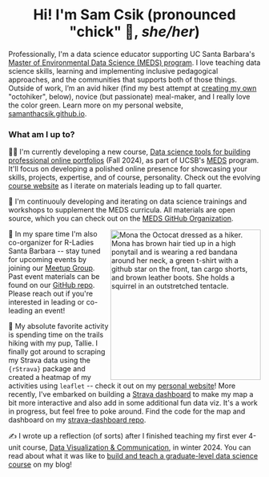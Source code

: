 <h1 align="center">Hi! I'm Sam Csik (pronounced "chick" 🐥, <em>she/her</em>)</h1>

Professionally, I'm a data science educator supporting UC Santa Barbara's [Master of Environmental Data Science (MEDS) program](https://bren.ucsb.edu/masters-programs/master-environmental-data-science).  I love teaching data science skills, learning and implementing inclusive pedagogical approaches, and the communities that supports both of those things. Outside of work, I’m an avid hiker (find my best attempt at [creating my own](https://myoctocat.com/) "octohiker", below), novice (but passionate) meal-maker, and I really love the color green. Learn more on my personal website, [samanthacsik.github.io](https://samanthacsik.github.io/).

<!--
[![Sam's GitHub stats](https://github-readme-stats.vercel.app/api?username=samanthacsik)](https://github.com/samanthacsik/github-readme-stats)
See: https://github.com/abhisheknaiidu/awesome-github-profile-readme
-->

### What am I up to? 
👩‍🏫 I'm currently developing a new course, [Data science tools for building professional online portfolios](https://bren.ucsb.edu/courses/eds-296-1f) (Fall 2024), as part of UCSB's [MEDS](https://bren.ucsb.edu/masters-programs/master-environmental-data-science/academics-meds) program. It'll focus on developing a polished online presence for showcasing your skills, projects, expertise, and of course, personality. Check out the evolving [course website](https://ucsb-meds.github.io/EDS-296-DS-portfolios/) as I iterate on materials leading up to fall quarter.

🌱 I'm continuouly developing and iterating on data science trainings and workshops to supplement the MEDS curricula. All materials are open source, which you can check out on the [MEDS GitHub Organization](https://github.com/search?q=topic%3Aworkshop-materials+org%3AUCSB-MEDS+fork%3Atrue&type=repositories).

<img align='right' src='https://github.com/user-attachments/assets/e52ac51c-2704-4242-9130-a92531ffab78' width='300' alt="Mona the Octocat dressed as a hiker. Mona has brown hair tied up in a high ponytail and is wearing a red bandana around her neck, a green t-shirt with a github star on the front, tan cargo shorts, and brown leather boots. She holds a squirrel in an outstretched tentacle.">

💜 In my spare time I'm also co-organizer for R-Ladies Santa Barbara -- stay tuned for upcoming events by joining our [Meetup Group](https://www.meetup.com/rladies-santa-barbara/). Past event materials can be found on our [GitHub repo](https://github.com/rladies/meetup-presentations_santabarbara). Please reach out if you're interested in leading or co-leading an event!

🥾 My absolute favorite activity is spending time on the trails hiking with my pup, Tallie. I finally got around to scraping my Strava data using the `{rStrava}` package and created a heatmap of my activities using `leaflet` -- check it out on my [personal website](https://samanthacsik.github.io/about.html#fa-hiking-titlea-person-with-a-backpack-and-trekking-pole-the-hobby)! More recently, I've embarked on building a [Strava dashboard](https://samanthacsik.shinyapps.io/strava_dashboard/) to make my map a bit more interactive and also add in some additional fun data viz. It's a work in progress, but feel free to poke around. Find the code for the map and dashboard on my [strava-dashboard repo](https://github.com/samanthacsik/strava-dashboard).

✍️ I wrote up a reflection (of sorts) after I finished teaching my first ever 4-unit course, [Data Visualization & Communication](https://samanthacsik.github.io/EDS-240-data-viz/), in winter 2024. You can read about what it was like to [build and teach a graduate-level data science course](https://samanthacsik.github.io/posts/2024-04-02-data-viz-course/) on my blog!

<!--
### Experience

- Lecturer @ UCSB's Bren School of Environmental Science & Management (2024 - present)
- Data Training Coordintor @ NCEAS (2021 - present)
- Data Science Fellow @ NCEAS (2020 - 2021)

### Education

- MS in Ecology, Evolution & Marine Biology @ UC Santa Barbara (2020)
- BS in Marine Biology @ Northeastern University (2016)
-->

<!--
**samanthacsik/samanthacsik** is a ✨ _special_ ✨ repository because its `README.md` (this file) appears on your GitHub profile.

Here are some ideas to get you started:

- 🔭 I’m currently working on ...
- 🌱 I’m currently learning ...
- 👯 I’m looking to collaborate on ...
- 🤔 I’m looking for help with ...
- 💬 Ask me about ...
- 📫 How to reach me: ...
- 😄 Pronouns: ...
- ⚡ Fun fact: ...
-->
